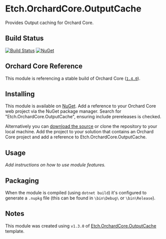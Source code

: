 # Etch.OrchardCore.OutputCache

Provides Output caching for Orchard Core.

## Build Status

[![Build Status](https://secure.travis-ci.org/etchuk/Etch.OrchardCore.OutputCache.png?branch=master)](http://travis-ci.org/etchuk/Etch.OrchardCore.OutputCache) [![NuGet](https://img.shields.io/nuget/v/Etch.OrchardCore.OutputCache.svg)](https://www.nuget.org/packages/Etch.OrchardCore.OutputCache)

## Orchard Core Reference

This module is referencing a stable build of Orchard Core ([`1.4.0`](https://www.nuget.org/packages/OrchardCore.Module.Targets/1.4.0)).

## Installing

This module is available on [NuGet](https://www.nuget.org/packages/Etch.OrchardCore.OutputCache). Add a reference to your Orchard Core web project via the NuGet package manager. Search for "Etch.OrchardCore.OutputCache", ensuring include prereleases is checked.

Alternatively you can [download the source](https://github.com/etchuk/Etch.OrchardCore.OutputCache/archive/master.zip) or clone the repository to your local machine. Add the project to your solution that contains an Orchard Core project and add a reference to Etch.OrchardCore.OutputCache.

## Usage

_Add instructions on how to use module features._

## Packaging

When the module is compiled (using `dotnet build`) it's configured to generate a `.nupkg` file (this can be found in `\bin\Debug\` or `\bin\Release`).

## Notes

This module was created using `v1.3.0` of [Etch.OrchardCore.OutputCache](https://github.com/EtchUK/Etch.OrchardCore.OutputCache) template.
